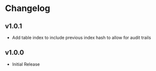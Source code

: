 # Changelog

## v1.0.1

* Add table index to include previous index hash to allow for audit trails

## v1.0.0

* Initial Release